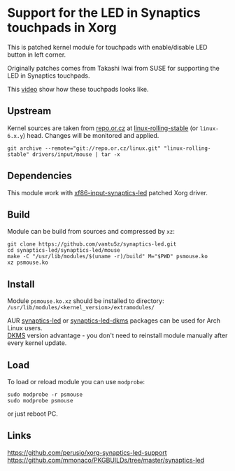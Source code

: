 # Support for the LED in Synaptics touchpads in Xorg

This is patched kernel module for touchpads with enable/disable LED button in left corner.

Originally patches comes from Takashi Iwai from SUSE for supporting the LED in Synaptics touchpads.

This [video](https://www.youtube.com/watch?v=fj1Yf4ASag0) show how these touchpads looks like.

## Upstream
Kernel sources are taken from [repo.or.cz](https://repo.or.cz/linux.git) at [linux-rolling-stable](https://repo.or.cz/linux.git/shortlog/refs/heads/linux-rolling-stable) (or `linux-6.x.y`) head. Changes will be monitored and applied.
```
git archive --remote="git://repo.or.cz/linux.git" "linux-rolling-stable" drivers/input/mouse | tar -x
```

## Dependencies
This module work with [xf86-input-synaptics-led](https://aur.archlinux.org/packages/xf86-input-synaptics-led/) patched Xorg driver.

## Build
Module can be build from sources and compressed by `xz`:
```
git clone https://github.com/vantu5z/synaptics-led.git
cd synaptics-led/synaptics-led/mouse
make -C "/usr/lib/modules/$(uname -r)/build" M="$PWD" psmouse.ko
xz psmouse.ko
```

## Install
Module `psmouse.ko.xz` should be installed to directory:<BR>
`/usr/lib/modules/<kernel_version>/extramodules/`

AUR [synaptics-led](https://aur.archlinux.org/packages/synaptics-led/) or [synaptics-led-dkms](https://aur.archlinux.org/packages/synaptics-led-dkms/) packages can be used for Arch Linux users.  
[DKMS](https://wiki.archlinux.org/title/Dynamic_Kernel_Module_Support) version advantage - you don't need to reinstall module manually after every kernel update.  

## Load
To load or reload module you can use `modprobe`:
```
sudo modprobe -r psmouse
sudo modprobe psmouse
```
or just reboot PC.

## Links
https://github.com/perusio/xorg-synaptics-led-support <BR>
https://github.com/mmonaco/PKGBUILDs/tree/master/synaptics-led
